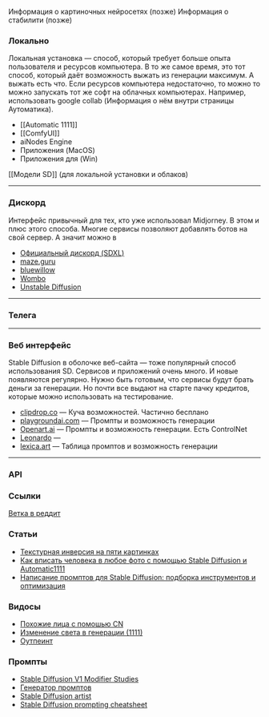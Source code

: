 

Информация о картиночных нейросетях (позже)
Информация о стабилити (позже)


### Локально
Локальная установка — способ, который требует больше опыта пользователя и ресурсов компьютера. В то же самое время, это тот способ, который даёт возможность выжать из генерации максимум. А выжать есть что. Если ресурсов компьютера недостаточно, то можно то можно запускать тот же софт на облачных компьютерах. Например, использовать google collab (Информация о нём внутри страницы Аутоматика). 

- [[Automatic 1111]]
- [[ComfyUI]]
- aiNodes Engine
- Приложения (MacOS)
- Приложения для (Win)

[[Модели SD]] (для локальной установки и облаков)

---

### Дискорд
Интерфейс привычный для тех, кто уже использовал Midjorney. В этом и плюс этого способа. Многие сервисы позволяют добавлять ботов на свой сервер. А значит можно в 

- [Официальный дискорд (SDXL)](https://discord.gg/stablediffusion)
- [maze.guru](https://maze.guru/create)
- [bluewillow](https://www.bluewillow.ai/)
- [Wombo ](https://discord.gg/wpbEhKQJ)
- [Unstable Diffusion](https://discord.gg/4Gp75yau)

---

### Телега

---

### Веб интерфейс
Stable Diffusion в оболочке веб-сайта — тоже популярный способ использования SD. Сервисов и приложений очень много. И новые появляются регулярно. Нужно быть готовым, что сервисы будут брать деньги за генерации. Но почти все выдают на старте пачку кредитов, которые можно использовать на тестирование. 

- [clipdrop.co](http://clipdrop.co/) — Куча возможностей. Частично бесплано
- [playgroundai.com](https://playgroundai.com/)  — Промпты и возможность генерации 
- [Оpenart.ai](https://openart.ai/) — Промпты и возможность генерации. Есть ControlNet 
- [Leonardo](https://app.leonardo.ai/) — 
- [lexica.art](https://lexica.art/) — Таблица промптов и возможность генерации 

---

### API


### Ссылки

[Ветка в реддит](https://www.reddit.com/r/StableDiffusion)

### Статьи
- [Текстурная инверсия на пяти картинках](https://www.reddit.com/r/StableDiffusion/comments/wvzr7s/tutorial_fine_tuning_stable_diffusion_using_only/)
- [Как вписать человека в любое фото с помощью Stable Diffusion и Automatic1111](https://dtf.ru/howto/1751351-kak-vpisat-cheloveka-v-lyuboe-foto-s-pomoshchyu-stable-diffusion-i-automatic1111)
- [Написание промптов для Stable Diffusion: подборка инструментов и оптимизация](https://dtf.ru/u/801655-phygital/1871114-napisanie-promptov-dlya-stable-diffusion-podborka-instrumentov-i-optimizaciya)

### Видосы
- [Похожие лица с помошью CN](https://www.youtube.com/watch?v=tBwmbTwMxfQ&ab_channel=SebastianKamph)
- [Изменение света в генерации (1111)](https://www.youtube.com/watch?v=_xHC3bT5GBU&t=291s&ab_channel=SebastianKamph)
- [Оутпеинт](https://www.youtube.com/watch?v=bRViS8MEElI&ab_channel=StableDiff)





### Промпты
- [Stable Diffusion V1 Modifier Studies](https://proximacentaurib.notion.site/2b07d3195d5948c6a7e5836f9d535592?v=b5b75a67cc52483c9965cfc141f6f582)
- [Генератор промптов](https://promptomania.com/creative-fabrica-spark-prompt-builder/)
- [Stable Diffusion artist](listhttps://stablediffusion.fr/artists)
- [Stable Diffusion prompting cheatsheet](https://moritz.pm/posts/parameters)


